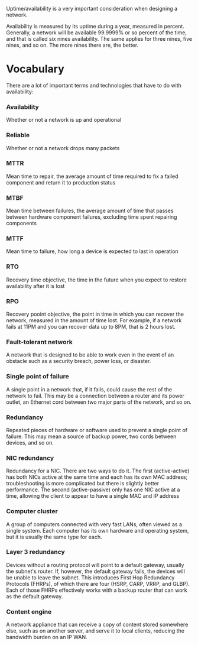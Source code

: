 Uptime/availability is a very important consideration when designing a network.

Availability is measured by its uptime during a year, measured in percent. Generally, a network will be available 99.9999% or so percent of the time, and that is called six nines availability. The same applies for three nines, five nines, and so on. The more nines there are, the better.

# Vocabulary
There are a lot of important terms and technologies that have to do with availability:

### Availability
Whether or not a network is up and operational

### Reliable
Whether or not a network drops many packets

### MTTR
Mean time to repair, the average amount of time required to fix a failed component and return it to production status

### MTBF
Mean time between failures, the average amount of time that passes between hardware component failures, excluding time spent repairing components

### MTTF
Mean time to failure, how long a device is expected to last in operation

### RTO
Recovery time objective, the time in the future when you expect to restore availability after it is lost

### RPO
Recovery pooint objective, the point in time in which you can recover the network, measured in the amount of time lost. For example, if a network fails at 11PM and you can recover data up to 8PM, that is 2 hours lost.

### Fault-tolerant network
A network that is designed to be able to work even in the event of an obstacle such as a security breach, power loss, or disaster.

### Single point of failure
A single point in a network that, if it fails, could cause the rest of the network to fail. This may be a connection between a router and its power outlet, an Ethernet cord between two major parts of the network, and so on.

### Redundancy
Repeated pieces of hardware or software used to prevent a single point of failure. This may mean a source of backup power, two cords between devices, and so on.

### NIC redundancy
Redundancy for a NIC. There are two ways to do it. The first (active-active) has both NICs active at the same time and each has its own MAC address; troubleshooting is more complicated but there is slightly better performance. The second (active-passive) only has one NIC active at a time, allowing the client to appear to have a single MAC and IP address

### Computer cluster
A group of computers connected with very fast LANs, often viewed as a single system. Each computer has its own hardware and operating system, but it is usually the same type for each.

### Layer 3 redundancy
Devices without a routing protocol will point to a default gateway, usually the subnet's router. If, however, the default gateway fails, the devices will be unable to leave the subnet. This introduces First Hop Redundancy Protocols (FHRPs), of which there are four (HSRP, CARP, VRRP, and GLBP). Each of those FHRPs effectively works with a backup router that can work as the default gateway.

### Content engine
A network appliance that can receive a copy of content stored somewhere else, such as on another server, and serve it to local clients, reducing the bandwidth burden on an IP WAN.